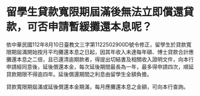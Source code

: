 # 留學生貸款寬限期屆滿後無法立即償還貸款，可否申請暫緩攤還本息呢？

依中華民國112年8月10日臺教文三字第1122502900D號令修正，留學生於貸款寬限期屆滿開始按月平均攤還本息之日起，因其年收入未達每年碩、博士貸款合計應攤還本息之二倍，且已還清逾期款者，得提出切結書及相關收入證明文件，向本行申請經同意後，延後償還本金，每次延後期間最長為一年，最多得申請四次，順延貸款期限不得逾四年。延後償還期間之利息由留學生全額負擔。

貸款寬限期屆滿或延後償還本金期滿，每月應攤還本息之金額，可向本行查詢。

